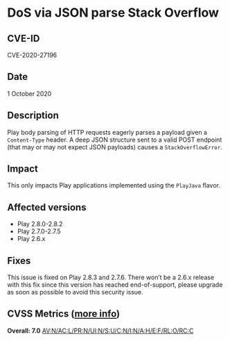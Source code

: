 # DoS via JSON parse Stack Overflow

## CVE-ID

CVE-2020-27196

## Date

1 October 2020

## Description

Play body parsing of HTTP requests eagerly parses a payload given a `Content-Type` header. A deep JSON structure sent to a valid POST endpoint (that may or may not expect JSON payloads) causes a `StackOverflowError`.

## Impact

This only impacts Play applications implemented using the `PlayJava` flavor.

## Affected versions

- Play 2.8.0-2.8.2
- Play 2.7.0-2.7.5
- Play 2.6.x

## Fixes

This issue is fixed on Play 2.8.3 and 2.7.6. There won’t be a 2.6.x release with this fix since this version has reached end-of-support, please upgrade as soon as possible to avoid this security issue.

## CVSS Metrics ([more info](https://www.first.org/cvss/user-guide))

**Overall: 7.0**
[AV:N/AC:L/PR:N/UI:N/S:U/C:N/I:N/A:H/E:F/RL:O/RC:C](https://nvd.nist.gov/vuln-metrics/cvss/v3-calculator?vector=AV:N/AC:L/PR:N/UI:N/S:U/C:N/I:N/A:H/E:F/RL:O/RC:C&version=3.1)
